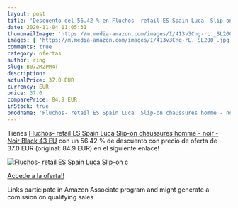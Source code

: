 ```yaml
---
layout: post
title: 'Descuento del 56.42 % en Fluchos- retail ES Spain Luca  Slip-on c'
date: 2020-11-04 11:05:31
thumbnailImage: 'https://m.media-amazon.com/images/I/413v3Cng-rL._SL200_.jpg'
images: [ 'https://m.media-amazon.com/images/I/413v3Cng-rL._SL200_.jpg' ]
comments: true
category: ofertas
author: ring
slug: B072M2PM4T
description:
actualPrice: 37.0 EUR
currency: EUR
price: 37.0
comparePrice: 84.9 EUR
inStock: true
prodname: 'Fluchos- retail ES Spain Luca  Slip-on chaussures homme - noir - Noir  Black   43 EU'
---
```


Tienes [Fluchos- retail ES Spain Luca  Slip-on chaussures homme - noir - Noir  Black   43 EU](https://www.amazon.fr/dp/B072M2PM4T/?tag=tolees0d-21) con un 56.42 % de descuento con precio de oferta de 37.0 EUR (original: 84.9 EUR) en el siguiente enlace!

[![Fluchos- retail ES Spain Luca  Slip-on c](https://m.media-amazon.com/images/I/413v3Cng-rL._SL200_.jpg)](https://www.amazon.fr/dp/B072M2PM4T/?tag=tolees0d-21)

[Accede a la oferta!!](https://www.amazon.fr/dp/B072M2PM4T/?tag=tolees0d-21)

Links participate in Amazon Associate program and might generate a comission on qualifying sales


